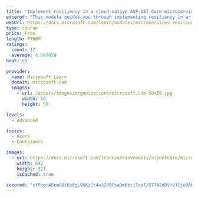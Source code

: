```yaml
---
title: "Implement resiliency in a cloud-native ASP.NET Core microservice"
excerpt: "This module guides you through implementing resiliency in an ASP.NET Core microservices app in Azure Kubernetes Service."
webUrl: https://docs.microsoft.com/learn/modules/microservices-resiliency-aspnet-core/
type: course
price: Free
length: PT60M
ratings:
  count: 17
  average: 4.647059
heat: 50

provider:
  name: Microsoft Learn
  domain: microsoft.com
  images:
    - url: /assets/images/organizations/microsoft.com-50x50.jpg
      width: 50
      height: 50

levels:
  - Advanced

topics:
  - Azure
  - Containers

images:
  - url: https://docs.microsoft.com/learn/achievements/aspnetcore/microservices-resiliency-aspnet-core-social.png
    width: 642
    height: 321
    isCached: true

secured: "cYPzq+ABcm6OiKo0gL96KzJ+4u3Zd0FsaDmbb+iTsaT/87T42dOV+V1Cjo8AbuUUjw9D4Xapx7jroG1ZCiUjpzhHKJ+VWXWxrNSkcHdqexkiEP1EqGLUX7nqyhsmlNH3GLvIfJluNvXgFN20j4h/kkaHbR2ksZ1isiZyl+eIFVGDuoGhUdxAjTH5twVvxwW6x4j8etsnpTjcKTMIEqLDo1sHaimVgdq/thVrcWKMwSAeKMlMpLS6oT/yMOdQGRJ0HyaMJ0r0DE5lsHx+bP5Y5vZ9yrdFGNDCTTi1Vd9BA73A45Hp4U4LYH5+6lVyv3NksJreMTyjTnWb3aE5rHs0MGIMe9kSUVPRUGlLjO7J4FERTJbon09ryPQZsc0uqBW6IzEh72R79AZza/8KUIJrZu7fr09QVbhbEUMGON2TDnc=;up12QnfI97bzRsXQDfhLvA=="
---
```


